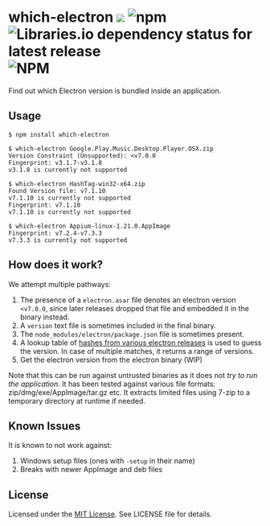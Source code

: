 # which-electron ![](https://img.shields.io/badge/Status-Beta-orange) ![npm](https://img.shields.io/npm/v/which-electron) ![Libraries.io dependency status for latest release](https://img.shields.io/librariesio/release/npm/which-electron) ![NPM](https://img.shields.io/npm/l/which-electron)

Find out which Electron version is bundled inside an application.

## Usage

```shell
$ npm install which-electron

$ which-electron Google.Play.Music.Desktop.Player.OSX.zip
Version Constraint (Unsupported): <v7.0.0
Fingerprint: v3.1.7-v3.1.8
v3.1.8 is currently not supported

$ which-electron HashTag-win32-x64.zip
Found Version file: v7.1.10
v7.1.10 is currently not supported
Fingerprint: v7.1.10
v7.1.10 is currently not supported

$ which-electron Appium-linux-1.21.0.AppImage
Fingerprint: v7.2.4-v7.3.3
v7.3.3 is currently not supported
```

## How does it work?

We attempt multiple pathways:

1. The presence of a `electron.asar` file denotes an electron version `<v7.0.0`, since later releases dropped that file and embedded it in the binary instead.
2. A `version` text file is sometimes included in the final binary.
3. The `node_modules/electron/package.json` file is sometimes present.
4. A lookup table of [hashes from various electron releases](https://github.com/captn3m0/electron-fingerprints/) is used to guess the version. In case of multiple matches, it returns a range of versions.
5. Get the electron version from the electron binary (WIP)

Note that this can be run against untrusted binaries as it does not _try to run the application_. It has been tested against various file formats: zip/dmg/exe/AppImage/tar.gz etc. It extracts limited files using 7-zip to a temporary directory at runtime if needed.

## Known Issues

It is known to not work against:

1. Windows setup files (ones with `-setup` in their name)
2. Breaks with newer AppImage and deb files

## License

Licensed under the [MIT License](https://nemo.mit-license.org/). See LICENSE file for details.
